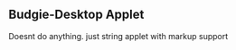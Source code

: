 Budgie-Desktop Applet
----------------------------------------
Doesnt do anything. just string applet with markup support